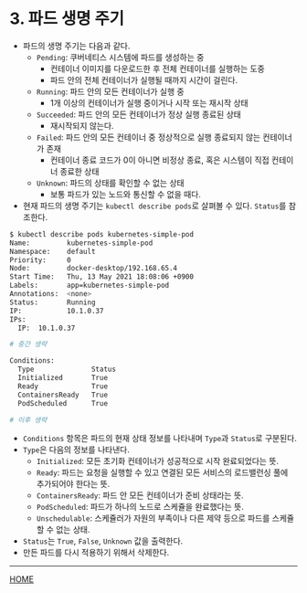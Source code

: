 # 3. 파드 생명 주기

- 파드의 생명 주기는 다음과 같다.
    - `Pending`: 쿠버네티스 시스템에 파드를 생성하는 중
        - 컨테이너 이미지를 다운로드한 후 전체 컨테이너를 실행하는 도중
        - 파드 안의 전체 컨테이너가 실행될 때까지 시간이 걸린다.
    - `Running`: 파드 안의 모든 컨테이너가 실행 중
        - 1개 이상의 컨테이너가 실행 중이거나 시작 또는 재시작 상태
    - `Succeeded`: 파드 안의 모든 컨테이너가 정상 실행 종료된 상태
        - 재시작되지 않는다.
    - `Failed`: 파드 안의 모든 컨테이너 중 정상적으로 실행 종료되지 않는 컨테이너가 존재
        - 컨테이너 종료 코드가 0이 아니면 비정상 종료, 혹은 시스템이 직접 컨테이너 종료한 상태
    - `Unknown`: 파드의 상태를 확인할 수 없는 상태
        - 보통 파드가 있는 노드와 통신할 수 없을 때다.
- 현재 파드의 생명 주기는 `kubectl describe pods`로 살펴볼 수 있다. `Status`를 참조한다.

```zsh
$ kubectl describe pods kubernetes-simple-pod
Name:         kubernetes-simple-pod
Namespace:    default
Priority:     0
Node:         docker-desktop/192.168.65.4
Start Time:   Thu, 13 May 2021 18:08:06 +0900
Labels:       app=kubernetes-simple-pod
Annotations:  <none>
Status:       Running
IP:           10.1.0.37
IPs:
  IP:  10.1.0.37

# 중간 생략

Conditions:
  Type              Status
  Initialized       True 
  Ready             True 
  ContainersReady   True 
  PodScheduled      True 

# 이후 생략
```

- `Conditions` 항목은 파드의 현재 상태 정보를 나타내며 `Type`과 `Status`로 구분된다.
- `Type`은 다음의 정보를 나타낸다.
    - `Initialized`: 모든 초기화 컨테이너가 성공적으로 시작 완료되었다는 뜻.
    - `Ready`: 파드는 요청을 실행할 수 있고 연결된 모든 서비스의 로드밸런싱 풀에 추가되어야 한다는 뜻.
    - `ContainersReady`: 파드 안 모든 컨테이너가 준비 상태라는 뜻.
    - `PodScheduled`: 파드가 하나의 노드로 스케쥴을 완료했다는 뜻.
    - `Unschedulable`: 스케쥴러가 자원의 부족이나 다른 제약 등으로 파드를 스케쥴할 수 없는 상태.
- `Status`는 `True`, `False`, `Unknown` 값을 출력한다.
- 만든 파드를 다시 적용하기 위해서 삭제한다.

-----
[HOME](./index.md)

